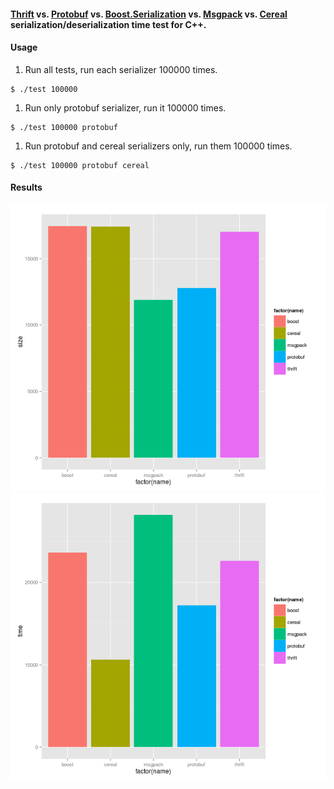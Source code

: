 #### [Thrift](http://thrift.apache.org/) vs. [Protobuf](https://code.google.com/p/protobuf/) vs. [Boost.Serialization](http://www.boost.org/libs/serialization) vs. [Msgpack](http://msgpack.org/) vs. [Cereal](http://uscilab.github.io/cereal/index.html) serialization/deserialization time test for C++.

#### Usage
1. Run all tests, run each serializer 100000 times.
```
$ ./test 100000
```
1. Run only protobuf serializer, run it 100000 times.
```
$ ./test 100000 protobuf
```
1. Run protobuf and cereal serializers only, run them 100000 times.
```
$ ./test 100000 protobuf cereal
```

#### Results

![Size](images/size.png)
![Time](images/time.png)